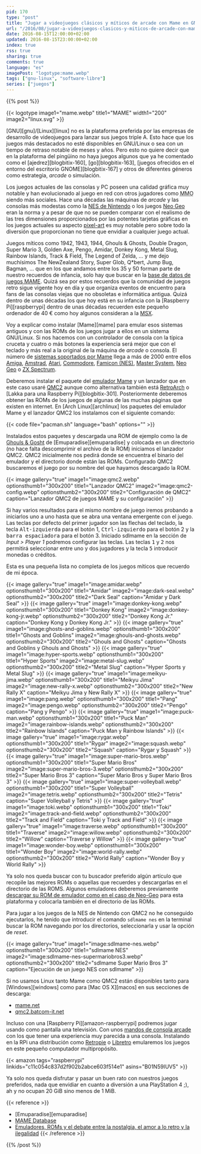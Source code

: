 ```yaml
---
pid: 170
type: "post"
title: "Jugar a videojuegos clásicos y míticos de arcade con Mame en GNU/Linux"
url: "/2016/08/jugar-a-videojuegos-clasicos-y-miticos-de-arcade-con-mame-en-gnu-linux/"
date: 2016-08-15T12:00:00+02:00
updated: 2016-08-15T23:00:00+02:00
index: true
rss: true
sharing: true
comments: true
language: "es"
imagePost: "logotype:mame.webp"
tags: ["gnu-linux", "software-libre"]
series: ["juegos"]
---
```


{{% post %}}

{{< logotype image1="mame.webp" title1="MAME" width1="200" image2="linux.svg" >}}

[GNU][gnu]/[Linux][linux] no es la plataforma preferida por las empresas de desarrollo de videojuegos para lanzar sus juegos triple A. Esto hace que los juegos más destacados no esté disponibles en GNU/Linux o sea con un tiempo de retraso notable de meses y años. Pero esto no quiere decir que en la plataforma del pingüino no haya juegos algunos que ya he comentado como el [ajedrez][blogbitix-160], [go][blogbitix-163], [juegos ofrecidos en el entorno del escritorio GNOME][blogbitix-167] y otros de diferentes géneros como estrategia, _arcade_ o simulación.

Los juegos actuales de las consolas y PC poseen una calidad gráfica muy notable y han evolucionado al juego en red con otros jugadores como <abbr title="Massively Multiplayer Online">MMO</abbr> siendo más sociales. Hace una décadas las máquinas de _arcade_ y las consolas más modestas como la [NES de Nintendo](https://es.wikipedia.org/wiki/Nintendo_Entertainment_System) o los juegos [Neo Geo](https://es.wikipedia.org/wiki/Neo-Geo) eran la norma y a pesar de que no se pueden comparar con el realismo de las tres dimensiones proporcionados por las potentes tarjetas gráficas en los juegos actuales su aspecto [pixel-art](https://es.wikipedia.org/wiki/Pixel_art) es muy notable pero sobre todo la diversión que proporcionan no tiene que envidiar a cualquier juego actual.

Juegos míticos como 1942, 1943, 1944, Ghouls & Ghosts, Double Dragon, Super Mario 3, Golden Axe, Pengo, Amidar, Donkey Kong, Metal Slug, Rainbow Islands, Track & Field, The Legend of Zelda, ... y me dejo muchísimos The NewZealand Story, Super Glob, Q*bert, Jump Bug, Bagman, ... que en los que andamos entre los 35 y 50 forman parte de nuestro recuerdos de infancia, solo hay que buscar en la [base de datos de juegos MAME](http://www.mamedb.com). Quizá sea por estos recuerdos que la comunidad de juegos retro sigue vigente hoy en día y que organiza eventos de encuentro para fans de las consolas viejas que no obsoletas e informática antigua. Quizá dentro de unas décadas los que hoy está en su infancia con la [Raspberry Pi][raspberrypi] dentro de unas décadas recuerden este pequeño ordenador de 40 € como hoy algunos consideran a la [MSX](https://es.wikipedia.org/wiki/MSX).

Voy a explicar como instalar [Mame][mame] para emular esos sistemas antiguos y con las ROMs de los juegos jugar a ellos en un sistema GNU/Linux. Si nos hacemos con un controlador de consola con la típica cruceta y cuatro o  más botones la experiencia será mejor que con el teclado y más real a la original de la máquina de _arcade_ o consola. El número de  [sistemas soportados por Mame](http://www.progettoemma.net/mess/sysset.php) llega a más de 2000 entre ellos [Amiga](https://en.wikipedia.org/wiki/Amiga), [Amstrad](https://en.wikipedia.org/wiki/Amstrad), [Atari](https://en.wikipedia.org/wiki/Atari), [Commodore](https://en.wikipedia.org/wiki/Commodore_International), [Famicon (NES)](https://es.wikipedia.org/wiki/Nintendo_Entertainment_System), [Master System](https://es.wikipedia.org/wiki/Master_System), [Neo Geo](https://es.wikipedia.org/wiki/Neo-Geo) o [ZX Spectrum](https://es.wikipedia.org/wiki/Sinclair_ZX_Spectrum).

Deberemos instalar el paquete del [emulador Mame](https://www.archlinux.org/packages/community/x86_64/mame/) y un lanzador que en este caso usaré [QMC2](https://www.archlinux.org/packages/community/x86_64/qmc2/) aunque como alternativa también está [RetroArch](https://wiki.archlinux.org/index.php/RetroArch) o [Lakka para una Raspberry Pi][blogbitix-301]. Posteriormente deberemos obtener las ROMs de los juegos de algunas de las muchas páginas que existen en internet. En [Arch Linux][archlinux] los paquetes del emulador Mame y el lanzador QMC2 los instalamos con el siguiente comando:

{{< code file="pacman.sh" language="bash" options="" >}}

Instalados estos paquetes y descargada una ROM de ejemplo como la de [Ghouls & Gosht](https://www.emuparadise.me/M.A.M.E._-_Multiple_Arcade_Machine_Emulator_ROMs\/Ghouls'n_Ghosts_(World)/13191) de [Emuparadise][emuparadise] y colocada en un directorio (no hace falta descomprimir el archivo de la ROM) iniciamos el lanzador QMC2. QMC2 inicialmente nos pedirá donde se encuentra el binario del emulador y el directorio donde están las ROMs. Configurado QMC2 buscaremos el juego por su nombre del que hayamos descargado la ROM.

{{< image
    gallery="true"
    image1="image:qmc2.webp" optionsthumb1="300x200" title1="Lanzador QMC2"
    image2="image:qmc2-config.webp" optionsthumb2="300x200" title2="Configuración de QMC2"
    caption="Lanzador QMC2 de juegos MAME y su configuración" >}}

Si hay varios resultados para el mismo nombre de juego iremos probando a iniciarlos uno a uno hasta que se abra una ventana emergente con el juego. Las teclas por defecto del primer jugador son las flechas del teclado, la tecla <kbd>Alt-izquierda</kbd> para el botón 1, <kbd>Ctrl-izquierdo</kbd> para el botón 2 y la <kbd>barra espaciadora</kbd> para el botón 3. Iniciado sdlmame en la sección de _Input > Player 1_ podremos configurar las teclas. Las teclas <kbd>1</kbd> y <kbd>2</kbd> nos permitirá seleccionar entre uno y dos jugadores y la tecla <kbd>5</kbd> introducir monedas o créditos.

Esta es una pequeña lista no completa de los juegos míticos que recuerdo de mi época.

{{< image
    gallery="true"
    image1="image:amidar.webp" optionsthumb1="300x200" title1="Amidar"
    image2="image:dark-seal.webp" optionsthumb2="300x200" title2="Dark Seal"
    caption="Amidar y Dark Seal" >}}
{{< image
    gallery="true"
    image1="image:donkey-kong.webp" optionsthumb1="300x200" title1="Donkey Kong"
    image2="image:donkey-kong-jr.webp" optionsthumb2="300x200" title2="Donkey Kong Jr."
    caption="Donkey Kong y Donkey Kong Jr." >}}
{{< image
    gallery="true"
    image1="image:ghosts-and-goblins.webp" optionsthumb1="300x200" title1="Ghosts and Goblins"
    image2="image:ghouls-and-ghosts.webp" optionsthumb2="300x200" title2="Ghouls and Ghosts"
    caption="Ghosts and Goblins y Ghouls and Ghosts" >}}
{{< image
    gallery="true"
    image1="image:hyper-sports.webp" optionsthumb1="300x200" title1="Hyper Sports"
    image2="image:metal-slug.webp" optionsthumb2="300x200" title2="Metal Slug"
    caption="Hyper Sports y Metal Slug" >}}
{{< image
    gallery="true"
    image1="image:meikyu-jima.webp" optionsthumb1="300x200" title1="Meikyu Jima"
    image2="image:new-rally-x.webp" optionsthumb2="300x200" title2="New Rally X"
    caption="Meikyu Jima y New Rally X" >}}
{{< image
    gallery="true"
    image1="image:pang.webp" optionsthumb1="300x200" title1="Pang"
    image2="image:pengo.webp" optionsthumb2="300x200" title2="Pengo"
    caption="Pang y Pengo" >}}
{{< image
    gallery="true"
    image1="image:puck-man.webp" optionsthumb1="300x200" title1="Puck Man"
    image2="image:rainbow-islands.webp" optionsthumb2="300x200" title2="Rainbow Islands"
    caption="Puck Man y Rainbow Islands" >}}
{{< image
    gallery="true"
    image1="image:rygar.webp" optionsthumb1="300x200" title1="Rygar"
    image2="image:squash.webp" optionsthumb2="300x200" title2="Squash"
    caption="Rygar y Squash" >}}
{{< image
    gallery="true"
    image1="image:super-mario-bros.webp" optionsthumb1="300x200" title1="Super Mario Bros"
    image2="image:super-mario-bros-3.webp" optionsthumb2="300x200" title2="Super Mario Bros 3"
    caption="Super Mario Bros y Super Mario Bros 3" >}}
{{< image
    gallery="true"
    image1="image:super-volleyball.webp" optionsthumb1="300x200" title1="Super Volleyball"
    image2="image:tetris.webp" optionsthumb2="300x200" title2="Tetris"
    caption="Super Volleyball y Tetris" >}}
{{< image
    gallery="true"
    image1="image:toki.webp" optionsthumb1="300x200" title1="Toki"
    image2="image:track-and-field.webp" optionsthumb2="300x200" title2="Track and Field"
    caption="Toki y Track and Field" >}}
{{< image
    gallery="true"
    image1="image:traverse.webp" optionsthumb1="300x200" title1="Traverse"
    image2="image:willow.webp" optionsthumb2="300x200" title2="Willow"
    caption="Traverse y Willow" >}}
{{< image
    gallery="true"
    image1="image:wonder-boy.webp" optionsthumb1="300x200" title1="Wonder Boy"
    image2="image:world-rally.webp" optionsthumb2="300x200" title2="World Rally"
    caption="Wonder Boy y World Rally" >}}

Ya solo nos queda buscar con tu buscador preferido algún artículo que recopile las mejores ROMs o aquellas que recuerdes y descargarlas en el directorio de las ROMS. Algunos emuladores deberemos previamente [descargar su ROM de emulador como en el caso de Neo-Geo](https://www.emuparadise.me/M.A.M.E._-_Multiple_Arcade_Machine_Emulator_ROMs/Neo-Geo/15030) para esta plataforma y colocarla también en el directorio de las ROMs.

Para jugar a los juegos de la NES de Nintendo con QMC2 no he conseguido ejecutarlos, he tenido que introducir el comando `sdlmame nes` en la terminal buscar la ROM navegando por los directorios, seleccionarla y usar la opción de _reset_.

{{< image
    gallery="true"
    image1="image:sdlmame-nes.webp" optionsthumb1="300x200" title1="sdlmame NES"
    image2="image:sdlmame-nes-supermariobros3.webp" optionsthumb2="300x200" title2="sdlmame Super Mario Bros 3"
    caption="Ejecución de un juego NES con sdlmame" >}}

Si no usamos Linux tanto Mame como QMC2 están disponibles tanto para [Windows][windows] como para [Mac OS X][macos] en sus secciones de descarga:

* [mame.net](https://www.mame.net/)
* [qmc2.batcom-it.net](http://qmc2.batcom-it.net/)

Incluso con una [Raspberry Pi][amazon-raspberrypi] podremos jugar usando como pantalla una televisión. Con unos [mandos de consola arcade](https://amzn.to/3c6hTIP) con los que tener una experiencia muy parecida a una consola. Instalando en la RPi una distribución como [Retropie](https://retropie.org.uk/) o [Libretro](https://www.libretro.com/) emularemos los juegos en este pequeño computador multipropósito.

{{< amazon
    tags="raspberrypi"
    linkids="c11c054c837d2f902b2abce603f514e1"
    asins="B01N59IUV5" >}}

Ya solo nos queda disfrutar y pasar un buen rato con nuestros juegos preferidos, nada que envidiar en cuanto a diversión a una PlayStation 4 ;), ah y no ocupan 20 GiB sino menos de 1 MiB.

{{< reference >}}
* [Emuparadise][emuparadise]
* [MAME Database](https://www.mamedb.com/)
* [Emuladores, ROMs y el debate entre la nostalgia, el amor a lo retro y la ilegalidad](https://www.xataka.com/videojuegos/emuladores-roms-y-el-debate-entre-la-nostalgia-el-amor-a-lo-retro-y-la-ilegalidad)
{{< /reference >}}

{{% /post %}}
